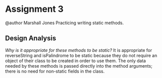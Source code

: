 # Assignment 3
@author Marshall Jones
Practicing writing static methods.

## Design Analysis

*Why is it appropriate for these methods to be static?*
It is appropriate for reverseString and isPalindrome to be static because they do not require an object of their class to be created in order to use them. The only data needed by these methods is passed directly into the method arguments; there is no need for non-static fields in the class.